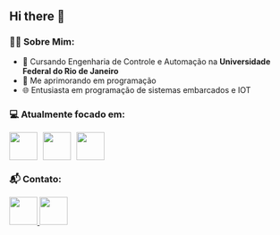 ## Hi there 👋

<h3>👨‍💻 Sobre Mim:</h3>

- 🤖 Cursando Engenharia de Controle e Automação na **Universidade Federal do Rio de Janeiro**
- 🌱 Me aprimorando em programação
- 🌐 Entusiasta em programação de sistemas embarcados e IOT

<h3>💻 Atualmente focado em:</h3>
<div style="display: flex; gap: 10px;">
  <img src="https://cdn.jsdelivr.net/gh/devicons/devicon@latest/icons/python/python-original.svg" width="50" height="50" />
  <img src="https://cdn.jsdelivr.net/gh/devicons/devicon@latest/icons/c/c-original.svg" width="50" height="50" />
  <img src="https://cdn.jsdelivr.net/gh/devicons/devicon@latest/icons/cplusplus/cplusplus-original.svg" width="50" height="50" />
</div>

<h3>📬 Contato:</h3>
<a href="matheusxavier.20241@poli.ufrj.br">
  <img src="https://upload.wikimedia.org/wikipedia/commons/4/4e/Gmail_Logo_2023.png" width="50" height="50" />
</a>
<a href="https://www.linkedin.com/in/matheusxaviermartins/">
  <img src="https://cdn.jsdelivr.net/gh/devicons/devicon@latest/icons/linkedin/linkedin-original.svg" width="50" height="50" />
</a>

